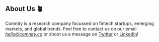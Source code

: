 ## About Us 🪴
Comnity is a research company focussed on fintech startups, emerging markets, and global trends. Feel free to contact us on our email [*hello@comnity.co*](mailto:hello@comnity.co) or shoot us a message on [Twitter](https://twitter.com/ComnityHQ) or [LinkedIn](https://linkedin.com/company/ComnityHQ)!
